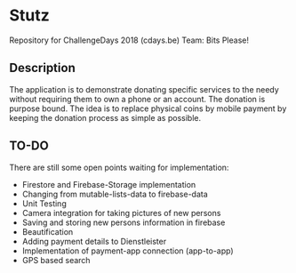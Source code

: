 # Stutz
Repository for ChallengeDays 2018 (cdays.be) Team: Bits Please!

## Description

The application is to demonstrate donating specific services to the needy without
requiring them to own a phone or an account. The donation is purpose bound. 
The idea is to replace physical coins by mobile payment by keeping the donation process as simple as possible.

## TO-DO
There are still some open points waiting for implementation:
* Firestore and Firebase-Storage implementation
* Changing from mutable-lists-data to firebase-data
* Unit Testing
* Camera integration for taking pictures of new persons
* Saving and storing new persons information in firebase
* Beautification
* Adding payment details to Dienstleister
* Implementation of payment-app connection (app-to-app)
* GPS based search